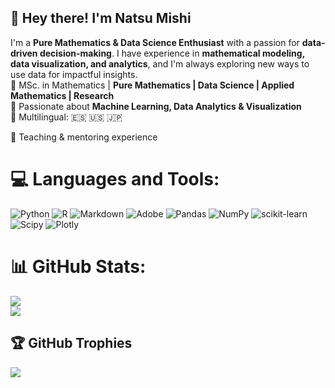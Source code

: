 ## 👋 Hey there! I'm Natsu Mishi

I'm a **Pure Mathematics & Data Science Enthusiast** with a passion for **data-driven decision-making**.  I have experience in **mathematical modeling, data visualization, and analytics**, and I'm always exploring new ways to use data for impactful insights.  
🔹 MSc. in Mathematics | **Pure Mathematics | Data Science | Applied Mathematics | Research**  
🔹 Passionate about **Machine Learning, Data Analytics & Visualization**  
🔹 Multilingual: 🇪🇸 🇺🇸 🇯🇵

🔹 Teaching & mentoring experience

# 💻 Languages and Tools:
![Python](https://img.shields.io/badge/python-3670A0?style=for-the-badge&logo=python&logoColor=ffdd54) ![R](https://img.shields.io/badge/r-%23276DC3.svg?style=for-the-badge&logo=r&logoColor=white) ![Markdown](https://img.shields.io/badge/markdown-%23000000.svg?style=for-the-badge&logo=markdown&logoColor=white) ![Adobe](https://img.shields.io/badge/adobe-%23FF0000.svg?style=for-the-badge&logo=adobe&logoColor=white) ![Pandas](https://img.shields.io/badge/pandas-%23150458.svg?style=for-the-badge&logo=pandas&logoColor=white) ![NumPy](https://img.shields.io/badge/numpy-%23013243.svg?style=for-the-badge&logo=numpy&logoColor=white) ![scikit-learn](https://img.shields.io/badge/scikit--learn-%23F7931E.svg?style=for-the-badge&logo=scikit-learn&logoColor=white) ![Scipy](https://img.shields.io/badge/SciPy-%230C55A5.svg?style=for-the-badge&logo=scipy&logoColor=%white) ![Plotly](https://img.shields.io/badge/Plotly-%233F4F75.svg?style=for-the-badge&logo=plotly&logoColor=white)

# 📊 GitHub Stats:
![](https://github-readme-stats.vercel.app/api?username=natsushimazaki&theme=dark&hide_border=false&include_all_commits=false&count_private=false)<br/>
![](https://github-readme-streak-stats.herokuapp.com/?user=natsushimazaki&theme=dark&hide_border=false)<br/>

## 🏆 GitHub Trophies
![](https://github-profile-trophy.vercel.app/?username=natsushimazaki&theme=radical&no-frame=false&no-bg=true&margin-w=4)
